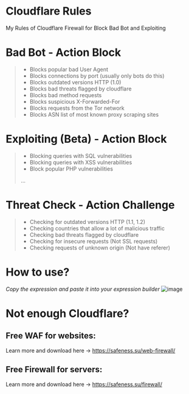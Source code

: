 # Cloudflare Rules
My Rules of Cloudflare Firewall for Block Bad Bot and Exploiting

# Bad Bot - Action Block
> * Blocks popular bad User Agent
> * Blocks connections by port (usually only bots do this)
> * Blocks outdated versions HTTP (1.0)
> * Blocks bad threats flagged by cloudflare
> * Blocks bad method requests
> * Blocks suspicious X-Forwarded-For
> * Blocks requests from the Tor network
> * Blocks ASN list of most known proxy scraping sites

# Exploiting (Beta) - Action Block
> * Blocking queries with SQL vulnerabilities
> * Blocking queries with XSS vulnerabilities
> * Block popular PHP vulnerabilities
> 
> ...

# Threat Check - Action Challenge
> * Checking for outdated versions HTTP (1.1, 1.2)
> * Checking countries that allow a lot of malicious traffic
> * Checking bad threats flagged by cloudflare
> * Checking for insecure requests (Not SSL requests)
> * Checking requests of unknown origin (Not have referer)

# How to use?
*Copy the expression and paste it into your expression builder*
![image](https://user-images.githubusercontent.com/55624740/161973398-05e74f0c-f72c-4c71-afa4-46987801f3c8.png)

# Not enough Cloudflare?
Free WAF for websites:
-- 
Learn more and download here -> https://safeness.su/web-firewall/

Free Firewall for servers:
-- 
Learn more and download here -> https://safeness.su/firewall/

